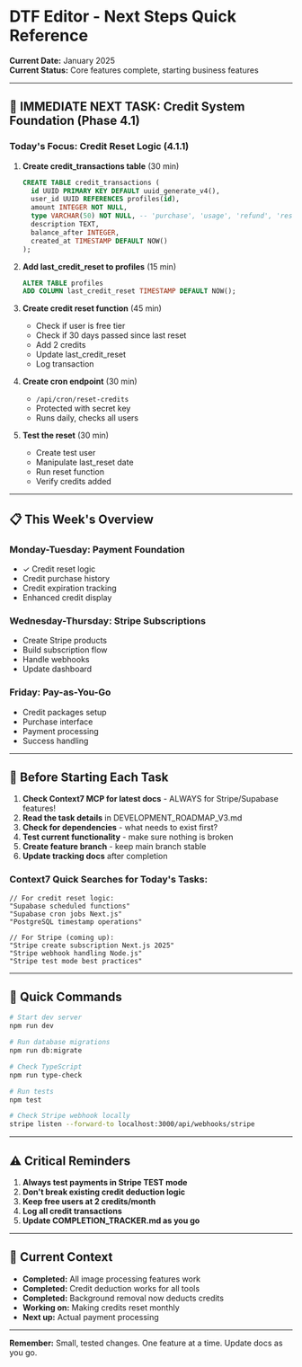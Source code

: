 # DTF Editor - Next Steps Quick Reference

**Current Date:** January 2025  
**Current Status:** Core features complete, starting business features

---

## 🎯 **IMMEDIATE NEXT TASK: Credit System Foundation (Phase 4.1)**

### **Today's Focus: Credit Reset Logic (4.1.1)**

1. **Create credit_transactions table** (30 min)
   ```sql
   CREATE TABLE credit_transactions (
     id UUID PRIMARY KEY DEFAULT uuid_generate_v4(),
     user_id UUID REFERENCES profiles(id),
     amount INTEGER NOT NULL,
     type VARCHAR(50) NOT NULL, -- 'purchase', 'usage', 'refund', 'reset'
     description TEXT,
     balance_after INTEGER,
     created_at TIMESTAMP DEFAULT NOW()
   );
   ```

2. **Add last_credit_reset to profiles** (15 min)
   ```sql
   ALTER TABLE profiles 
   ADD COLUMN last_credit_reset TIMESTAMP DEFAULT NOW();
   ```

3. **Create credit reset function** (45 min)
   - Check if user is free tier
   - Check if 30 days passed since last reset
   - Add 2 credits
   - Update last_credit_reset
   - Log transaction

4. **Create cron endpoint** (30 min)
   - `/api/cron/reset-credits`
   - Protected with secret key
   - Runs daily, checks all users

5. **Test the reset** (30 min)
   - Create test user
   - Manipulate last_reset date
   - Run reset function
   - Verify credits added

---

## 📋 **This Week's Overview**

### **Monday-Tuesday: Payment Foundation**
- ✓ Credit reset logic
- Credit purchase history
- Credit expiration tracking
- Enhanced credit display

### **Wednesday-Thursday: Stripe Subscriptions**
- Create Stripe products
- Build subscription flow
- Handle webhooks
- Update dashboard

### **Friday: Pay-as-You-Go**
- Credit packages setup
- Purchase interface
- Payment processing
- Success handling

---

## 🚦 **Before Starting Each Task**

1. **Check Context7 MCP for latest docs** - ALWAYS for Stripe/Supabase features!
2. **Read the task details** in DEVELOPMENT_ROADMAP_V3.md
3. **Check for dependencies** - what needs to exist first?
4. **Test current functionality** - make sure nothing is broken
5. **Create feature branch** - keep main branch stable
6. **Update tracking docs** after completion

### **Context7 Quick Searches for Today's Tasks:**
```
// For credit reset logic:
"Supabase scheduled functions"
"Supabase cron jobs Next.js"
"PostgreSQL timestamp operations"

// For Stripe (coming up):
"Stripe create subscription Next.js 2025"
"Stripe webhook handling Node.js"
"Stripe test mode best practices"
```

---

## 📝 **Quick Commands**

```bash
# Start dev server
npm run dev

# Run database migrations
npm run db:migrate

# Check TypeScript
npm run type-check

# Run tests
npm test

# Check Stripe webhook locally
stripe listen --forward-to localhost:3000/api/webhooks/stripe
```

---

## ⚠️ **Critical Reminders**

1. **Always test payments in Stripe TEST mode**
2. **Don't break existing credit deduction logic**
3. **Keep free users at 2 credits/month**
4. **Log all credit transactions**
5. **Update COMPLETION_TRACKER.md as you go**

---

## 🎪 **Current Context**

- **Completed:** All image processing features work
- **Completed:** Credit deduction works for all tools
- **Completed:** Background removal now deducts credits
- **Working on:** Making credits reset monthly
- **Next up:** Actual payment processing

---

**Remember:** Small, tested changes. One feature at a time. Update docs as you go.